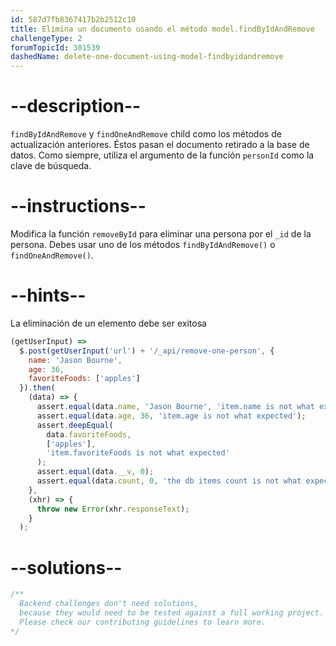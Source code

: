 ```yaml
---
id: 587d7fb8367417b2b2512c10
title: Elimina un documento usando el método model.findByIdAndRemove
challengeType: 2
forumTopicId: 301539
dashedName: delete-one-document-using-model-findbyidandremove
---
```


# --description--

`findByIdAndRemove` y `findOneAndRemove` child como los métodos de actualización anteriores. Éstos pasan el documento retirado a la base de datos. Como siempre, utiliza el argumento de la función `personId` como la clave de búsqueda.

# --instructions--

Modifica la función `removeById` para eliminar una persona por el `_id` de la persona. Debes usar uno de los métodos `findByIdAndRemove()` o `findOneAndRemove()`.

# --hints--

La eliminación de un elemento debe ser exitosa

```js
(getUserInput) =>
  $.post(getUserInput('url') + '/_api/remove-one-person', {
    name: 'Jason Bourne',
    age: 36,
    favoriteFoods: ['apples']
  }).then(
    (data) => {
      assert.equal(data.name, 'Jason Bourne', 'item.name is not what expected');
      assert.equal(data.age, 36, 'item.age is not what expected');
      assert.deepEqual(
        data.favoriteFoods,
        ['apples'],
        'item.favoriteFoods is not what expected'
      );
      assert.equal(data.__v, 0);
      assert.equal(data.count, 0, 'the db items count is not what expected');
    },
    (xhr) => {
      throw new Error(xhr.responseText);
    }
  );
```

# --solutions--

```js
/**
  Backend challenges don't need solutions, 
  because they would need to be tested against a full working project. 
  Please check our contributing guidelines to learn more.
*/
```
